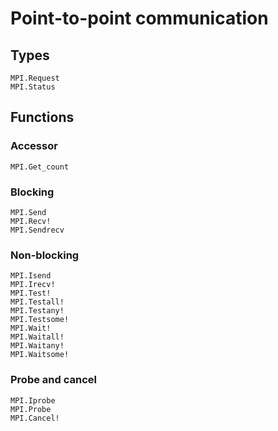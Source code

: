 # Point-to-point communication

## Types

```@docs
MPI.Request
MPI.Status
```

## Functions

### Accessor

```@docs
MPI.Get_count
```

### Blocking

```@docs
MPI.Send
MPI.Recv!
MPI.Sendrecv
```

### Non-blocking

```@docs
MPI.Isend
MPI.Irecv!
MPI.Test!
MPI.Testall!
MPI.Testany!
MPI.Testsome!
MPI.Wait!
MPI.Waitall!
MPI.Waitany!
MPI.Waitsome!
```

### Probe and cancel

```@docs
MPI.Iprobe
MPI.Probe
MPI.Cancel!
```


